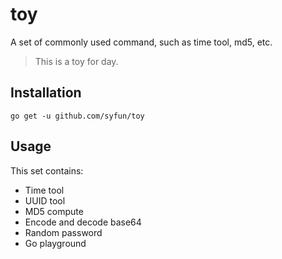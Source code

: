 # toy

A set of commonly used command, such as time tool, md5, etc.

> This is a toy for day.


## Installation

`go get -u github.com/syfun/toy`

## Usage

This set contains:

- Time tool
- UUID tool
- MD5 compute
- Encode and decode base64
- Random password
- Go playground

